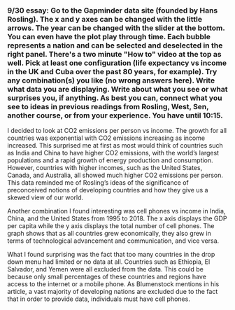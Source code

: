 ### 9/30 essay: Go to the Gapminder data site (founded by Hans Rosling). The x and y axes can be changed with the little arrows. The year can be changed with the slider at the bottom. You can even have the plot play through time. Each bubble represents a nation and can be selected and deselected in the right panel. There's a two minute "How to" video at the top as well. Pick at least one configuration (life expectancy vs income in the UK and Cuba over the past 80 years, for example). Try any combination(s) you like (no wrong answers here). Write what data you are displaying. Write about what you see or what surprises you, if anything. As best you can, connect what you see to ideas in previous readings from Rosling, West, Sen, another course, or from your experience. You have until 10:15.

I decided to look at CO2 emissions per person vs income. The growth for all countries was exponential with CO2 emissions increasing as income increased. This surprised me at first as most would think of countries such as India and China to have higher CO2 emissions, with the world’s largest populations and a rapid growth of energy production and consumption. However, countries with higher incomes, such as the United States, Canada, and Australia, all showed much higher CO2 emissions per person. This data reminded me of Rosling’s ideas of the significance of preconceived notions of developing countries and how they give us a skewed view of our world. 

Another combination I found interesting was cell phones vs income in India, China, and the United States from 1995 to 2018. The x axis displays the GDP per capita while the y axis displays the total number of cell phones. The graph shows that as all countries grew economically, they also grew in terms of technological advancement and communication, and vice versa.

What I found surprising was the fact that too many countries in the drop down menu had limited or no data at all. Countries such as Ethiopia, El Salvador, and Yemen were all excluded from the data. This could be because only small percentages of these countries and regions have access to the internet or a mobile phone. As Blumenstock mentions in his article, a vast majority of developing nations are excluded due to the fact that in order to provide data, individuals must have cell phones. 

